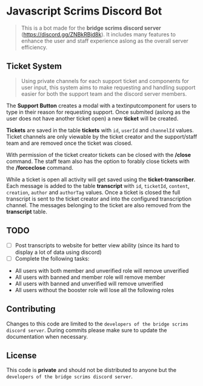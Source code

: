 # Javascript Scrims Discord Bot

>This is a bot made for the **bridge scrims discord server** (https://discord.gg/ZNBkRBjd8k).
It includes many features to enhance the user and staff experience aslong as the overall server efficiency.

## Ticket System

>Using private channels for each support ticket and components for user input, this system aims to make requesting and handling support easier for both the support team and the discord server members.

The **Support Button** creates a modal with a textinputcomponent for users to type in their reason for requesting support.  Once submited (aslong as the user does not have another ticket open) a new **ticket** will be created.

**Tickets** are saved in the table **tickets** with `id`, `userId` and `channelId` values.
Ticket channels are only viewable by the ticket creator and the support/staff team and are removed once the ticket was closed.

With permission of the ticket creator tickets can be closed with the **/close** command.
The staff team also has the option to forably close tickets with the **/forceclose** command.

While a ticket is open all activity will get saved using the **ticket-transcriber**.
Each message is added to the table **transcript** with `id`, `ticketId`, `content`, `creation`, `author` and `authorTag` values.
Once a ticket is closed the full transcript is sent to the ticket creator and into the configured transcription channel.
The messages belonging to the ticket are also removed from the **transcript** table.

## TODO

- [ ] Post transcripts to website for better view ability (since its hard to display a lot of data using discord)
- [ ] Complete the following tasks:
 - All users with both member and unverified role will remove unverified
 - All users with banned and member role will remove member
 - All users with banned and unverified will remove unverified
 - All users without the booster role will lose all the following roles

## Contributing

Changes to this code are limited to the `developers of the bridge scrims discord server`.
During commits please make sure to update the documentation when necessary.

## License

This code is **private** and should not be distributed to anyone but the `developers of the bridge scrims discord server`.
